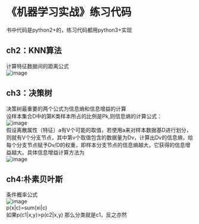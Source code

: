 # 《机器学习实战》练习代码
书中代码是python2+的，练习代码都用python3+实现  
## ch2：KNN算法  
计算特征数据间的距离公式  
![image](http://latex.codecogs.com/gif.latex?d=\sqrt{{(x-x1)}^2+{(x-x2)}^2...{(x-xi)}^2})

## ch3：决策树  
决策树最重要的两个公式为信息熵和信息增益的计算  
设样本集合D中的第K类样本所占的比例是Pk,则信息熵的计算公式：  
![image](http://latex.codecogs.com/gif.latex?Ent(D)=-\sum_{k=1}^{|y|}P_{k}log_{2}P_{k})  
假设离散属性（特征）a有V个可能的取值，若使用a来对样本数据基D进行划分，则就有V个分支节点，其中第v个取值包含的数据量为Dv，计算出Dv的信息熵，给每个分支节点赋予Dv/D的权重，即样本分支节点的信息熵越大，它获得的信息增益越大。具体信息增益计算方法为  
![image](http://latex.codecogs.com/gif.latex?Gain(D,a)=Ent(D)-\sum_{v=1}^{V}\frac{|D_{v}|}{|D|}Ent(D^v))  

## ch4:朴素贝叶斯  
条件概率公式  
![image](http://latex.codecogs.com/gif.latex?p(c|x)=\frac{p(x|c)p(c)}{p(x)})  
p(x|c)=sum(xi|c)  
如果p(c1|x,y)>p(c2|x,y) 那么分类就是c1，反之亦然




